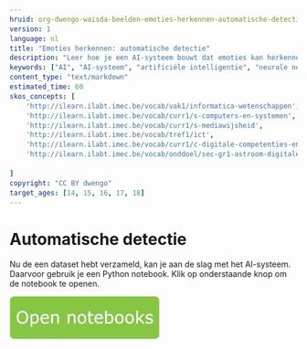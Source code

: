 ```yaml
---
hruid: org-dwengo-waisda-beelden-emoties-herkennen-automatische-detectie
version: 1
language: nl
title: "Emoties herkennen: automatische detectie"
description: "Leer hoe je een AI-systeem bouwt dat emoties kan herkennen."
keywords: ["AI", "AI-systeem", "artificiële intelligentie", "neurale netwerken", "classificatie", "beelden", "emoties"]
content_type: "text/markdown"
estimated_time: 60
skos_concepts: [
    'http://ilearn.ilabt.imec.be/vocab/vak1/informatica-wetenschappen', 
    'http://ilearn.ilabt.imec.be/vocab/curr1/s-computers-en-systemen',
    'http://ilearn.ilabt.imec.be/vocab/curr1/s-mediawijsheid',
    'http://ilearn.ilabt.imec.be/vocab/tref1/ict',
    'http://ilearn.ilabt.imec.be/vocab/curr1/c-digitale-competenties-en-mediawijsheid',
    'http://ilearn.ilabt.imec.be/vocab/onddoel/sec-gr1-astroom-digitale-competenties-en-mediawijsheid-4.5',

]
copyright: "CC BY dwengo"
target_ages: [14, 15, 16, 17, 18]
---
```


# Automatische detectie

Nu de een dataset hebt verzameld, kan je aan de slag met het AI-systeem. Daarvoor gebruik je een Python notebook. Klik op onderstaande knop om de notebook te openen.

[![](content/Knop.png "Button")](https://kiks.ilabt.imec.be/hub/tmplogin?id=waisda_beelden_emoties "Basic")